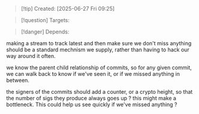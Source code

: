 
>[!tip] Created: [2025-06-27 Fri 09:25]

>[!question] Targets: 

>[!danger] Depends: 

making a stream to track latest and then make sure we don't miss anything should be a standard mechnism we supply, rather than having to hack our way around it often.

we know the parent child relationship of commits, so for any given commit, we can walk back to know if we've seen it, or if we missed anything in between.

the signers of the commits should add a counter, or a crypto height, so that the number of sigs they produce always goes up ? this might make a bottleneck.  This could help us see quickly if we've missed anything ?